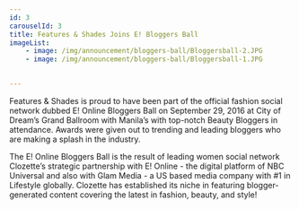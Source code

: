 ```yaml
---
id: 3
carouselId: 3
title: Features & Shades Joins E! Bloggers Ball
imageList:
    - image: /img/announcement/bloggers-ball/Bloggersball-2.JPG
    - image: /img/announcement/bloggers-ball/Bloggersball-1.JPG
 

---
```


Features & Shades is proud to have been part of the official fashion social network dubbed E! Online Bloggers Ball on September 29, 2016 at City of Dream’s Grand Ballroom with Manila’s with top-notch Beauty Bloggers in attendance.  Awards were given out to trending and leading bloggers who are making a splash in the industry.     

The E! Online Bloggers Ball is the result of leading women social network Clozette’s strategic partnership with E! Online -  the digital platform of NBC Universal and also with Glam Media - a US based media company with #1 in Lifestyle globally.  Clozette has established its niche in featuring blogger-generated content covering the latest in fashion, beauty, and style! 


